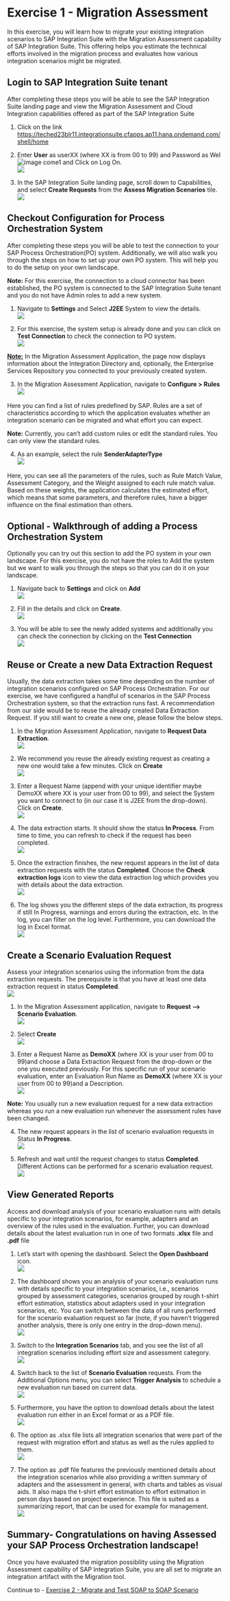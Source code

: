 # Exercise 1 - Migration Assessment

In this exercise, you will learn how to migrate your existing integration scenarios to SAP Integration Suite with the Migration Assessment capability of SAP Integration Suite. This offering helps you estimate the technical efforts involved in the migration process and evaluates how various integration scenarios might be migrated.

## Login to SAP Integration Suite tenant

After completing these steps you will be able to see the SAP Integration Suite landing page and view the Migration Assessment and Cloud Integration capabilities offered as part of the SAP Integration Suite

1. Click on the link https://teched23blr11.integrationsuite.cfapps.ap11.hana.ondemand.com/shell/home
   
2. Enter <b>User</b> as userXX (where XX is from 00 to 99) and Password as Wel![image](https://github.com/SAP-samples/teched2023-IN268/assets/144697312/8479d34d-79ec-4722-9ec0-c917c366cc95)
come1 and Click on Log On.
   <br>![](/exercises/ex0/images/Login.png)
   
3. In the SAP Integration Suite landing page, scroll down to Capabilities, and select <b>Create Requests</b> from the <b>Assess Migration Scenarios</b> tile.
  <br>![](/exercises/ex0/images/Access_Migration_Scenarios.png)
   
## Checkout Configuration for Process Orchestration System

After completing these steps you will be able to test the connection to your SAP Process Orchestration(PO) system. Additionally, we will also walk you through the steps on how to set up your own PO system. This will help you to do the setup on your own landscape.

<b>Note:</b> For this exercise, the connection to a cloud connector has been established, the PO system is connected to the SAP Integration Suite tenant and you do not have Admin roles to add a new system.

1. Navigate to <b>Settings</b> and Select <b>J2EE</b> System to view the details.
   <br>![](/exercises/ex0/images/View_PO_System.png)
   
2. For this exercise, the system setup is already done and you can click on <b>Test Connection</b> to check the connection to PO system.
   <br>![](/exercises/ex0/images/Test_PO_Con.png)
   
<b><u>Note:</b></u> In the Migration Assessment Application, the page now displays information about the Integration Directory and, optionally, the Enterprise Services Repository you connected to your previously created system.

3. In the Migration Assessment Application, navigate to <b>Configure > Rules</b>
   <br>![](/exercises/ex0/images/Configure_Rule.png)  

Here you can find a list of rules predefined by SAP. Rules are a set of characteristics according to which the application evaluates whether an integration scenario can be migrated and what effort you can expect.

<b>Note:</b> Currently, you can’t add custom rules or edit the standard rules. You can only view the standard rules.

4. As an example, select the rule <b>SenderAdapterType</b>
   <br>![](/exercises/ex0/images/Select_Sender_Adapter_Type.png)
   
Here, you can see all the parameters of the rules, such as Rule Match Value, Assessment Category, and the Weight assigned to each rule match value. Based on these weights, the application calculates the estimated effort, which means that some parameters, and therefore rules, have a bigger influence on the final estimation than others.

## Optional - Walkthrough of adding a Process Orchestration System

Optionally you can try out this section to add the PO system in your own landscape. For this exercise, you do not have the roles to Add the system but we want to walk you through the steps so that you can do it on your landscape.

1. Navigate back to <b>Settings</b> and click on <b>Add</b>
   <br>![](/exercises/ex0/images/1.AddNewPOSystem.png)
   
2. Fill in the details and click on <b>Create</b>.
   <br>![](/exercises/ex0/images/2.PO_System_Details.png)
   
3. You will be able to see the newly added systems and additionally you can check the connection by clicking on the <b>Test Connection</b>
   <br>![](/exercises/ex0/images/3.TestPOConnection.png)
   
## Reuse or Create a new Data Extraction Request

Usually, the data extraction takes some time depending on the number of integration scenarios configured on SAP Process Orchestration. For our exercise, we have configured a handful of scenarios in the SAP Process Orchestration system, so that the extraction runs fast.
A recommendation from our side would be to reuse the already created Data Extraction Request. If you still want to create a new one, please follow the below steps.

1.	In the Migration Assessment Application, navigate to <b>Request Data Extraction</b>.
   <br>![](/exercises/ex0/images/Request_Data_Ext.png)
  	
2. We recommend you reuse the already existing request as creating a new one would take a few minutes. Click on <b>Create</b>
   <br>![](/exercises/ex0/images/Ruse_Data_Ext.png)
   
3. Enter a Request Name (append with your unique identifier maybe DemoXX where XX is your user from 00 to 99), and select the System you want to connect to (in our case it is J2EE from the drop-down). Click on <b>Create</b>.
   <br>![](/exercises/ex0/images/New_Data_Ext.png)
   
4. The data extraction starts. It should show the status <b>In Process</b>. From time to time, you can refresh to check if the request has been completed.
   <br>![](/exercises/ex0/images/Extraction_In_Progress.png)
   
5. Once the extraction finishes, the new request appears in the list of data extraction requests with the status <b>Completed</b>. Choose the  <b>Check extraction logs</b> icon to view the data extraction log which provides you with details about the data extraction.
   <br>![](/exercises/ex0/images/Completed_Data_Ext.png)
   
6. The log shows you the different steps of the data extraction, its progress if still In Progress, warnings and errors during the extraction, etc. In the log, you can filter on the log level. Furthermore, you can download the log in Excel format.
   <br>![](/exercises/ex0/images/Ext_Logs.png)
   
## Create a Scenario Evaluation Request

Assess your integration scenarios using the information from the data extraction requests. The prerequisite is that you have at least one data extraction request in status <b>Completed</b>.
<br>![](/exercises/ex0/images/Ruse_Data_Ext.png)

1. In the Migration Assessment application, navigate to  <b>Request --> Scenario Evaluation</b>.
   <br>![](/exercises/ex0/images/Request_Scenario_Eval.png)
   
2. Select <b>Create</b>
   <br>![](/exercises/ex0/images/Select_Create.png)
   
3. Enter a Request Name as <b>DemoXX</b> (where XX is your user from 00 to 99)and choose a Data Extraction Request from the drop-down or the one you executed previously. For this specific run of your scenario evaluation, enter an Evaluation Run Name as <b>DemoXX</b> (where XX is your user from 00 to 99)and a Description.
  <br>![](/exercises/ex0/images/Create_Sce_Eval.png)

<b>Note:</b> You usually run a new evaluation request for a new data extraction whereas you run a new evaluation run whenever the assessment rules have been changed.

4. The new request appears in the list of scenario evaluation requests in Status <b>In Progress</b>.
   <br>![](/exercises/ex0/images/Extraction_In_Progress.png)
   
5. Refresh and wait until the request changes to status <b>Completed</b>. Different Actions can be performed for a scenario evaluation request.
   <br>![](/exercises/ex0/images/Complete_Sce_Eval.png)
   
## View Generated Reports

Access and download analysis of your scenario evaluation runs with details specific to your integration scenarios, for example, adapters and an overview of the rules used in the evaluation. Further, you can download details about the latest evaluation run in one of two formats <b>.xlsx</b> file and <b>.pdf</b> file

1. Let’s start with opening the dashboard. Select the  <b>Open Dashboard</b> icon.
   <br>![](/exercises/ex0/images/Open_Dash.png)
   
2. The dashboard shows you an analysis of your scenario evaluation runs with details specific to your integration scenarios, i.e., scenarios grouped by assessment categories, scenarios grouped by rough t-shirt effort estimation, statistics about adapters used in your integration scenarios, etc. You can switch between the data of all runs performed for the scenario evaluation request so far (note, if you haven’t triggered another analysis, there is only one entry in the drop-down menu).
   <br>![](/exercises/ex0/images/Overview_Dash.png)
   
3. Switch to the <b>Integration Scenarios</b> tab, and you see the list of all integration scenarios including effort size and assessment category.
   <br>![](/exercises/ex0/images/Dashboard.png)
   
4. Switch back to the list of <b>Scenario Evaluation</b> requests. From the Additional Options menu, you can select <b>Trigger Analysis</b> to schedule a new evaluation run based on current data.
   <br>![](/exercises/ex0/images/Trigger_Analysis.png)
   
6. Furthermore, you have the option to  download details about the latest evaluation run either in an Excel format or as a PDF file.
   <br>![](/exercises/ex0/images/Download_excel.png)
   
7. The option as .xlsx file lists all integration scenarios that were part of the request with migration effort and status as well as the rules applied to them.
   <br>![](/exercises/ex0/images/Excel.png)

8. The option as .pdf file features the previously mentioned details about the integration scenarios while also providing a written summary of adapters and the assessment in general, with charts and tables as visual aids. It also maps the t-shirt effort estimation to effort estimation in person days based on project experience. This file is suited as a summarizing report, that can be used for example for management.
    <br>![](/exercises/ex0/images/pdf.png)

## Summary- Congratulations on having Assessed your SAP Process Orchestration landscape!

Once you have evaluated the migration possibility using the Migration Assessment capability of SAP Integration Suite, you are all set to migrate an integration artifact with the Migration tool.

Continue to - [Exercise 2 - Migrate and Test SOAP to SOAP Scenario](../ex1/README.md)
